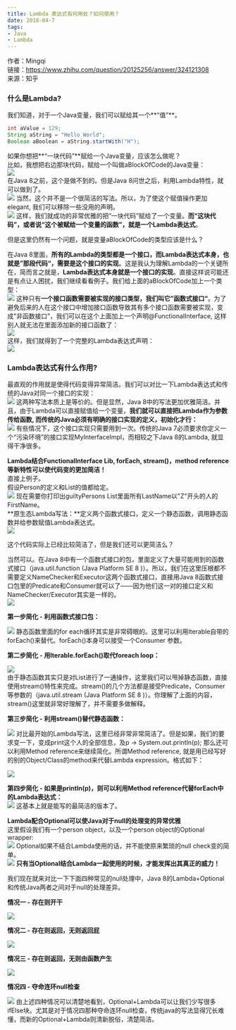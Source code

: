 ```yaml
---
title: Lambda 表达式有何用处？如何使用？  
date: 2018-04-7 
tags:
- Java  
- Lambda     
---
```

作者：Mingqi  
链接：https://www.zhihu.com/question/20125256/answer/324121308  
来源：知乎  


### **什么是Lambda?**  
我们知道，对于一个Java变量，我们可以赋给其一个**“值”**。  
```java
int aValue = 129;
String aString = "Hello World";
Boolean aBoolean = aString.startWith("H");
```
如果你想把**“一块代码”**赋给一个Java变量，应该怎么做呢？  
比如，我想把右边那块代码，赋给一个叫做aBlockOfCode的Java变量：  
![](https://xly2018.github.io/long/img/lambda/v2-1cc87e82fba0872c2cae3fee08e8fe41_hd.jpg)  
在Java 8之前，这个是做不到的。但是Java 8问世之后，利用Lambda特性，就可以做到了。  
![](https://xly2018.github.io/long/img/lambda/v2-145a556d86806c3163391a13428e3f03_hd.jpg) 
当然，这个并不是一个很简洁的写法。所以，为了使这个赋值操作更加elegant, 我们可以移除一些没用的声明。  
![](https://xly2018.github.io/long/img/lambda/v2-a712753b42972e094a548ae02fa82987_hd.jpg) 
这样，我们就成功的非常优雅的把“一块代码”赋给了一个变量。**而“这块代码”，或者说“这个被赋给一个变量的函数”，就是一个Lambda表达式**。  

但是这里仍然有一个问题，就是变量aBlockOfCode的类型应该是什么？ 

在Java 8里面，**所有的Lambda的类型都是一个接口，而Lambda表达式本身，也就是”那段代码“，需要是这个接口的实现**。这是我认为理解Lambda的一个关键所在，简而言之就是，**Lambda表达式本身就是一个接口的实现**。直接这样说可能还是有点让人困扰，我们继续看看例子。我们给上面的aBlockOfCode加上一个类型：  
![](https://xly2018.github.io/long/img/lambda/v2-55de66060b4cb70193ddc7fea201b257_hd.jpg) 
这种只有**一个接口函数需要被实现的接口类型，我们叫它”函数式接口“**。为了避免后来的人在这个接口中增加接口函数导致其有多个接口函数需要被实现，变成"非函数接口”，我们可以在这个上面加上一个声明@FunctionalInterface, 这样别人就无法在里面添加新的接口函数了：  
![](https://xly2018.github.io/long/img/lambda/v2-2c57e7411de227d1eb09c327d01fb766_hd.jpg)  
这样，我们就得到了一个完整的Lambda表达式声明：  
![](https://xly2018.github.io/long/img/lambda/v2-02eedc528fcee115f5ed0b7b045846d7_hd.jpg) 
###  **Lambda表达式有什么作用?** 
最直观的作用就是使得代码变得异常简洁。我们可以对比一下Lambda表达式和传统的Java对同一个接口的实现：  
![](https://xly2018.github.io/long/img/lambda/v2-dbd46cf9d188d0fde25db700c23dcc79_hd.jpg)
这两种写法本质上是等价的。但是显然，Java 8中的写法更加优雅简洁。并且，由于Lambda可以直接赋值给一个变量，**我们就可以直接把Lambda作为参数传给函数, 而传统的Java必须有明确的接口实现的定义，初始化才行：**  
![](https://xly2018.github.io/long/img/lambda/v2-28606f4328308baf7f70a36bd689e5ea_hd.jpg)
有些情况下，这个接口实现只需要用到一次。传统的Java 7必须要求你定义一个“污染环境”的接口实现MyInterfaceImpl，而相较之下Java 8的Lambda, 就显得干净很多。  


**Lambda结合FunctionalInterface Lib, forEach, stream()，method reference等新特性可以使代码变的更加简洁！**  
直接上例子。  
假设Person的定义和List<Person>的值都给定。  
![](https://xly2018.github.io/long/img/lambda/v2-02ae14b4c341e2303ae86e2da6a038a2_hd.jpg) 
现在需要你打印出guiltyPersons List里面所有LastName以"Z"开头的人的FirstName。  
**原生态Lambda写法：**定义两个函数式接口，定义一个静态函数，调用静态函数并给参数赋值Lambda表达式。  
![](https://xly2018.github.io/long/img/lambda/v2-fdef41934be8804fa244e89c84a567f1_hd.jpg)

这个代码实际上已经比较简洁了，但是我们还可以更简洁么？  

当然可以。在Java 8中有一个函数式接口的包，里面定义了大量可能用到的函数式接口（java.util.function (Java Platform SE 8 )）。所以，我们在这里压根都不需要定义NameChecker和Executor这两个函数式接口，直接用Java 8函数式接口包里的Predicate<T>和Consumer<T>就可以了——因为他们这一对的接口定义和NameChecker/Executor其实是一样的。  
![](https://xly2018.github.io/long/img/lambda/v2-ad5b3e8d225bf9e6d988c6dc83819637_hd.jpg) 

**第一步简化 - 利用函数式接口包：**  

![](https://xly2018.github.io/long/img/lambda/v2-493168d1a72120d69b0d13b4711c3c9f_hd.jpg) 
静态函数里面的for each循环其实是非常碍眼的。这里可以利用Iterable自带的forEach()来替代。forEach()本身可以接受一个Consumer<T> 参数。  

**第二步简化 - 用Iterable.forEach()取代foreach loop：**

![](https://xly2018.github.io/long/img/lambda/v2-bdd6f5a6dbf65b578080f7b7ad5ab6cf_hd.jpg)  
由于静态函数其实只是对List进行了一通操作，这里我们可以甩掉静态函数，直接使用stream()特性来完成。stream()的几个方法都是接受Predicate<T>，Consumer<T>等参数的（java.util.stream (Java Platform SE 8 )）。你理解了上面的内容，stream()这里就非常好理解了，并不需要多做解释。  

**第三步简化 - 利用stream()替代静态函数：**

![](https://xly2018.github.io/long/img/lambda/v2-e196d987f852b9b8e26a6a9dac648a06_hd.jpg)
对比最开始的Lambda写法，这里已经非常非常简洁了。但是如果，我们的要求变一下，变成print这个人的全部信息，及p -> System.out.println(p); 那么还可以利用Method reference来继续简化。所谓Method reference, 就是用已经写好的别的Object/Class的method来代替Lambda expression。格式如下：  

![](https://xly2018.github.io/long/img/lambda/v2-12622326a5682285ce235d96291f3bb8_hd.jpg) 

**第四步简化 - 如果是println(p)，则可以利用Method reference代替forEach中的Lambda表达式：**  
![](https://xly2018.github.io/long/img/lambda/v2-f29e6569d0265b91794565ae81d54265_hd.jpg)
这基本上就是能写的最简洁的版本了。  

 
**Lambda配合Optional<T>可以使Java对于null的处理变的异常优雅**  
这里假设我们有一个person object，以及一个person object的Optional wrapper:  
![](https://xly2018.github.io/long/img/lambda/v2-e78d71b9699504e46d86d77aabec42cf_hd.jpg) 
Optional<T>如果不结合Lambda使用的话，并不能使原来繁琐的null check变的简单。  
![](https://xly2018.github.io/long/img/lambda/v2-ce82e2c3e69caab9acdec9d4e42cde0e_hd.jpg) 
**只有当Optional<T>结合Lambda一起使用的时候，才能发挥出其真正的威力！**  

我们现在就来对比一下下面四种常见的null处理中，Java 8的Lambda+Optional<T>和传统Java两者之间对于null的处理差异。
  
**情况一 - 存在则开干**  

![](https://xly2018.github.io/long/img/lambda/v2-f41305009c93effa8fe047631d5342ed_hd.jpg) 

**情况二 - 存在则返回，无则返回屁**  

![](https://xly2018.github.io/long/img/lambda/v2-cfa0e3298ba94efa29dc9cb8b32356fe_hd.jpg)

**情况三 - 存在则返回，无则由函数产生**  

![](https://xly2018.github.io/long/img/lambda/v2-4091bb966ac575fd83d5fa07dd7c2dce_hd.jpg)

**情况四 - 夺命连环null检查**  

![](https://xly2018.github.io/long/img/lambda/v2-7bc0ac86cd29a1cea92a853d73f41cec_hd.jpg) 
由上述四种情况可以清楚地看到，Optional<T>+Lambda可以让我们少写很多ifElse块。尤其是对于情况四那种夺命连环null检查，传统java的写法显得冗长难懂，而新的Optional<T>+Lambda则清新脱俗，清楚简洁。